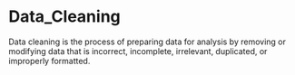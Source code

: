 # Data_Cleaning
Data cleaning is the process of preparing data for analysis by removing or modifying data that is incorrect, incomplete, irrelevant, duplicated, or improperly formatted.
